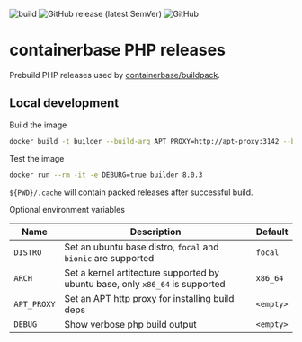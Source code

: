 ![build](https://github.com/containerbase/php/actions/workflows/build.yml/badge.svg)
![GitHub release (latest SemVer)](https://img.shields.io/github/v/release/containerbase/php)
![GitHub](https://img.shields.io/github/license/containerbase/php)

# containerbase PHP releases

Prebuild PHP releases used by [containerbase/buildpack](https://github.com/containerbase/buildpack).

## Local development

Build the image

```bash
docker build -t builder --build-arg APT_PROXY=http://apt-proxy:3142 --build-arg DISTRO=focal --build-arg ARCH=x86_64 .
```

Test the image

```bash
docker run --rm -it -e DEBURG=true builder 8.0.3
```

`${PWD}/.cache` will contain packed releases after successful build.

Optional environment variables

| Name        | Description                                                                   | Default   |
| ----------- | ----------------------------------------------------------------------------- | --------- |
| `DISTRO`    | Set an ubuntu base distro, `focal` and `bionic` are supported                 | `focal`   |
| `ARCH`      | Set a kernel artitecture supported by ubuntu base, only `x86_64` is supported | `x86_64`  |
| `APT_PROXY` | Set an APT http proxy for installing build deps                               | `<empty>` |
| `DEBUG`     | Show verbose php build output                                                 | `<empty>` |

